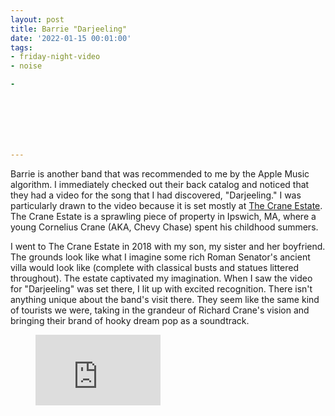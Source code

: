 ```yaml
---
layout: post
title: Barrie "Darjeeling"
date: '2022-01-15 00:01:00'
tags:
- friday-night-video
- noise

- 







---
```


Barrie is another band that was recommended to me by the Apple Music algorithm. I immediately checked out their back catalog and noticed that they had a video for the song that I had discovered, "Darjeeling." I was particularly drawn to the video because it is set mostly at [The Crane Estate](https://www.craneestateevents.com/). The Crane Estate is a sprawling piece of property in Ipswich, MA, where a young Cornelius Crane (AKA, Chevy Chase) spent his childhood summers.

I went to The Crane Estate in 2018 with my son, my sister and her boyfriend. The grounds look like what I imagine some rich Roman Senator's ancient villa would look like (complete with classical busts and statues littered throughout). The estate captivated my imagination. When I saw the video for "Darjeeling" was set there, I lit up with excited recognition. There isn't anything unique about the band's visit there. They seem like the same kind of tourists we were, taking in the grandeur of Richard Crane's vision and bringing their brand of hooky dream pop as a soundtrack.

<figure class="kg-card kg-embed-card"><iframe width="200" height="113" src="https://www.youtube.com/embed/3mfPmR44wMc?feature=oembed" frameborder="0" allow="accelerometer; autoplay; clipboard-write; encrypted-media; gyroscope; picture-in-picture" allowfullscreen></iframe></figure>
